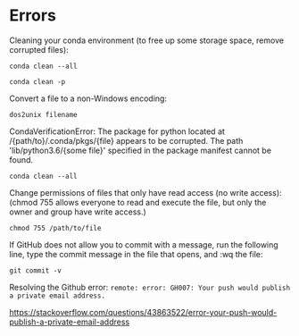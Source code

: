 # Errors

Cleaning your conda environment (to free up some storage space, remove corrupted files):

```conda clean --all```

```conda clean -p```

Convert a file to a non-Windows encoding:

```dos2unix filename```

CondaVerificationError: The package for python located at /{path/to}/.conda/pkgs/{file}
appears to be corrupted. The path 'lib/python3.6/{some file}'
specified in the package manifest cannot be found.

```conda clean --all```

Change permissions of files that only have read access (no write access):
(chmod 755 allows everyone to read and execute the file, but only the owner and group have write access.)

```chmod 755 /path/to/file```

If GitHub does not allow you to commit with a message, run the following line, type the commit message in the file that opens, and :wq the file:

```git commit -v```

Resolving the Github error: ```remote: error: GH007: Your push would publish a private email address.```

https://stackoverflow.com/questions/43863522/error-your-push-would-publish-a-private-email-address
